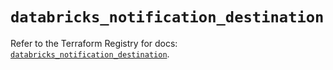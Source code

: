 # `databricks_notification_destination`

Refer to the Terraform Registry for docs: [`databricks_notification_destination`](https://registry.terraform.io/providers/databricks/databricks/1.77.0/docs/resources/notification_destination).
